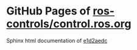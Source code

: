 GitHub Pages of [ros-controls/control.ros.org](https://github.com/ros-controls/control.ros.org.git)
===
Sphinx html documentation of [e1d2aedc](https://github.com/ros-controls/control.ros.org/tree/e1d2aedc94f6410afca3cfb479e4f8eddf65f632)
